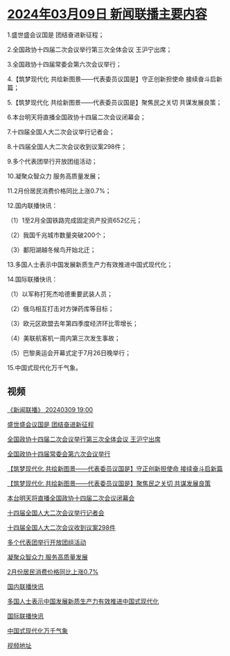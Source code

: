 # [2024年03月09日 新闻联播主要内容](https://tv.cctv.com/lm/xwlb/day/20240309.shtml)

1.盛世盛会议国是 团结奋进新征程；

2.全国政协十四届二次会议举行第三次全体会议 王沪宁出席；

3.全国政协十四届常委会第六次会议举行；

4.【筑梦现代化 共绘新图景——代表委员议国是】守正创新担使命 接续奋斗启新篇；

5.【筑梦现代化 共绘新图景——代表委员议国是】聚焦民之关切 共谋发展良策；

6.本台明天将直播全国政协十四届二次会议闭幕会；

7.十四届全国人大二次会议举行记者会；

8.十四届全国人大二次会议收到议案298件；

9.多个代表团举行开放团组活动；

10.凝聚众智众力 服务高质量发展；

11.2月份居民消费价格同比上涨0.7%；

12.国内联播快讯：

（1）1至2月全国铁路完成固定资产投资652亿元；

（2）我国千兆城市数量突破200个；

（3）鄱阳湖越冬候鸟开始北迁；

13.多国人士表示中国发展新质生产力有效推进中国式现代化；

14.国际联播快讯：

（1）以军称打死杰哈德重要武装人员；

（2）俄乌相互打击对方弹药库等目标；

（3）欧元区欧盟去年第四季度经济环比零增长；

（4）美联航客机一周内第三次发生事故；

（5）巴黎奥运会开幕式定于7月26日晚举行；

15.中国式现代化万千气象。

## 视频

[《新闻联播》 20240309 19:00](https://tv.cctv.com/2024/03/09/VIDEBpJdLbeTlhHQu8f05kFH240309.shtml)

[盛世盛会议国是 团结奋进新征程](https://tv.cctv.com/2024/03/09/VIDErnvJkIW4k2cum3sOzmUT240309.shtml)

[全国政协十四届二次会议举行第三次全体会议 王沪宁出席](https://tv.cctv.com/2024/03/09/VIDEbjIXOhckX1Ws20Jkx8IJ240309.shtml)

[全国政协十四届常委会第六次会议举行](https://tv.cctv.com/2024/03/09/VIDEIlQGMSU0pfqyaq4fu84h240309.shtml)

[【筑梦现代化 共绘新图景——代表委员议国是】守正创新担使命 接续奋斗启新篇](https://tv.cctv.com/2024/03/09/VIDEdLKZEF3Dx64dW1aQTcq8240309.shtml)

[【筑梦现代化 共绘新图景——代表委员议国是】聚焦民之关切 共谋发展良策](https://tv.cctv.com/2024/03/09/VIDE0k7M29BQhGhsphjESE3z240309.shtml)

[本台明天将直播全国政协十四届二次会议闭幕会](https://tv.cctv.com/2024/03/09/VIDEtg1jftKr8qlMxf6khqeG240309.shtml)

[十四届全国人大二次会议举行记者会](https://tv.cctv.com/2024/03/09/VIDEpz8XWLvZL1l2SNpSnjGv240309.shtml)

[十四届全国人大二次会议收到议案298件](https://tv.cctv.com/2024/03/09/VIDE1jBtkpUDTaEQunycntqf240309.shtml)

[多个代表团举行开放团组活动](https://tv.cctv.com/2024/03/09/VIDE6OchlrbB5nW6vIKWRvHo240309.shtml)

[凝聚众智众力 服务高质量发展](https://tv.cctv.com/2024/03/09/VIDEyF7jTni3odsTrJB6Dpwa240309.shtml)

[2月份居民消费价格同比上涨0.7%](https://tv.cctv.com/2024/03/09/VIDENcVfJxedNU4LlMwCmf7L240309.shtml)

[国内联播快讯](https://tv.cctv.com/2024/03/09/VIDEsOCXuvBbAPbrfZ4A0fHu240309.shtml)

[多国人士表示中国发展新质生产力有效推进中国式现代化](https://tv.cctv.com/2024/03/09/VIDEWCKSw5GxLN7zvm15civs240309.shtml)

[国际联播快讯](https://tv.cctv.com/2024/03/09/VIDEBDv6YAuiHJCq1awNCFNC240309.shtml)

[中国式现代化万千气象](https://tv.cctv.com/2024/03/09/VIDEiXBJ4536jJgXJuf1vgu4240309.shtml)

[视频地址](https://tv.cctv.com/lm/xwlb/day/20240309.shtml) 

